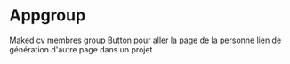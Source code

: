 # Appgroup
Maked cv membres group
Button pour aller la page de la personne
lien de génération d'autre page dans un projet
